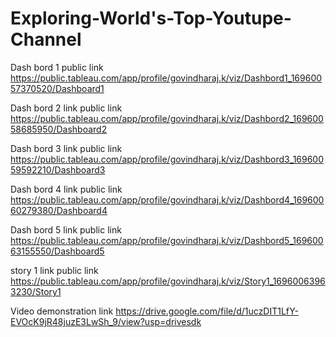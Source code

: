 # Exploring-World's-Top-Youtupe-Channel

Dash bord 1 public link
https://public.tableau.com/app/profile/govindharaj.k/viz/Dashbord1_16960057370520/Dashboard1

Dash bord 2 link public link
https://public.tableau.com/app/profile/govindharaj.k/viz/Dashbord2_16960058685950/Dashboard2

Dash bord 3 link public link
https://public.tableau.com/app/profile/govindharaj.k/viz/Dashbord3_16960059592210/Dashboard3 

Dash bord 4 link public link
https://public.tableau.com/app/profile/govindharaj.k/viz/Dashbord4_16960060279380/Dashboard4

Dash bord 5 link public link
https://public.tableau.com/app/profile/govindharaj.k/viz/Dashbord5_16960063155550/Dashboard5

story 1 link public link
https://public.tableau.com/app/profile/govindharaj.k/viz/Story1_16960063963230/Story1

Video demonstration link
https://drive.google.com/file/d/1uczDIT1LfY-EVOcK9jR48juzE3LwSh_9/view?usp=drivesdk
